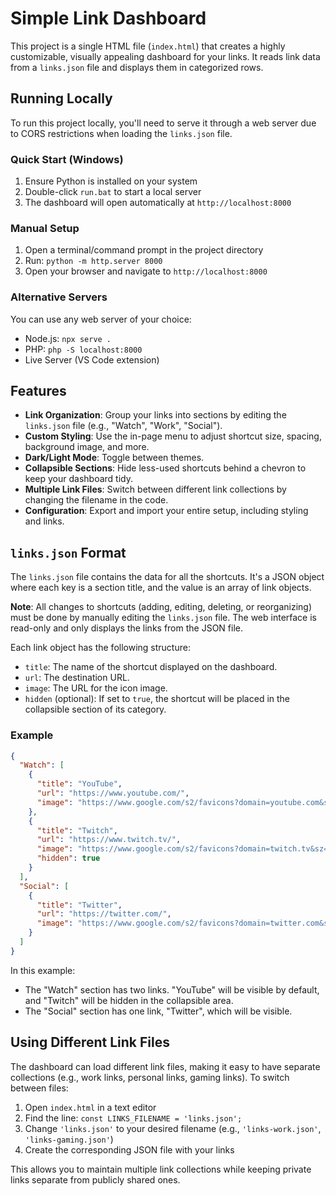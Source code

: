 # Simple Link Dashboard

This project is a single HTML file (`index.html`) that creates a highly customizable, visually appealing dashboard for your links. It reads link data from a `links.json` file and displays them in categorized rows.

## Running Locally

To run this project locally, you'll need to serve it through a web server due to CORS restrictions when loading the `links.json` file.

### Quick Start (Windows)
1. Ensure Python is installed on your system
2. Double-click `run.bat` to start a local server
3. The dashboard will open automatically at `http://localhost:8000`

### Manual Setup
1. Open a terminal/command prompt in the project directory
2. Run: `python -m http.server 8000`
3. Open your browser and navigate to `http://localhost:8000`

### Alternative Servers
You can use any web server of your choice:
- Node.js: `npx serve .`
- PHP: `php -S localhost:8000`
- Live Server (VS Code extension)

## Features

*   **Link Organization**: Group your links into sections by editing the `links.json` file (e.g., "Watch", "Work", "Social").
*   **Custom Styling**: Use the in-page menu to adjust shortcut size, spacing, background image, and more.
*   **Dark/Light Mode**: Toggle between themes.
*   **Collapsible Sections**: Hide less-used shortcuts behind a chevron to keep your dashboard tidy.
*   **Multiple Link Files**: Switch between different link collections by changing the filename in the code.
*   **Configuration**: Export and import your entire setup, including styling and links.

## `links.json` Format

The `links.json` file contains the data for all the shortcuts. It's a JSON object where each key is a section title, and the value is an array of link objects.

**Note**: All changes to shortcuts (adding, editing, deleting, or reorganizing) must be done by manually editing the `links.json` file. The web interface is read-only and only displays the links from the JSON file.

Each link object has the following structure:

*   `title`: The name of the shortcut displayed on the dashboard.
*   `url`: The destination URL.
*   `image`: The URL for the icon image.
*   `hidden` (optional): If set to `true`, the shortcut will be placed in the collapsible section of its category.

### Example

```json
{
  "Watch": [
    {
      "title": "YouTube",
      "url": "https://www.youtube.com/",
      "image": "https://www.google.com/s2/favicons?domain=youtube.com&sz=64"
    },
    {
      "title": "Twitch",
      "url": "https://www.twitch.tv/",
      "image": "https://www.google.com/s2/favicons?domain=twitch.tv&sz=64",
      "hidden": true
    }
  ],
  "Social": [
    {
      "title": "Twitter",
      "url": "https://twitter.com/",
      "image": "https://www.google.com/s2/favicons?domain=twitter.com&sz=64"
    }
  ]
}
```

In this example:
*   The "Watch" section has two links. "YouTube" will be visible by default, and "Twitch" will be hidden in the collapsible area.
*   The "Social" section has one link, "Twitter", which will be visible.

## Using Different Link Files

The dashboard can load different link files, making it easy to have separate collections (e.g., work links, personal links, gaming links). To switch between files:

1. Open `index.html` in a text editor
2. Find the line: `const LINKS_FILENAME = 'links.json';`
3. Change `'links.json'` to your desired filename (e.g., `'links-work.json'`, `'links-gaming.json'`)
4. Create the corresponding JSON file with your links

This allows you to maintain multiple link collections while keeping private links separate from publicly shared ones.
